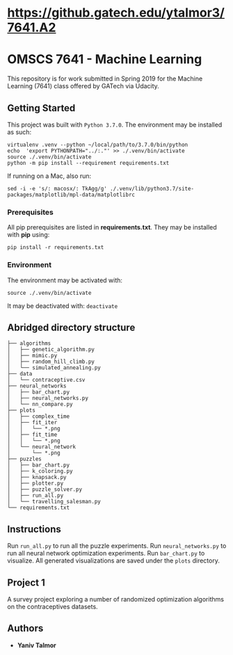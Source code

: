 https://github.gatech.edu/ytalmor3/7641.A2
==========================================

# OMSCS 7641 - Machine Learning

This repository is for work submitted in Spring 2019 for the
Machine Learning (7641) class offered by GATech via Udacity.

## Getting Started

This project was built with `Python 3.7.0`.
The environment may be installed as such:
```
virtualenv .venv --python ~/local/path/to/3.7.0/bin/python
echo  'export PYTHONPATH="../:."' >> ./.venv/bin/activate
source ./.venv/bin/activate
python -m pip install --requirement requirements.txt
```

If running on a Mac, also run:
```
sed -i -e 's/: macosx/: TkAgg/g' ./.venv/lib/python3.7/site-packages/matplotlib/mpl-data/matplotlibrc
```

### Prerequisites

All pip prerequisites are listed in **requirements.txt**.
They may be installed with **pip** using:
```
pip install -r requirements.txt
```

### Environment
The environment may be activated with:
```
source ./.venv/bin/activate
```
It may be deactivated with: `deactivate`


## Abridged directory structure
```
├── algorithms
│   ├── genetic_algorithm.py
│   ├── mimic.py
│   ├── random_hill_climb.py
│   └── simulated_annealing.py
├── data
│   └── contraceptive.csv
├── neural_networks
│   ├── bar_chart.py
│   ├── neural_networks.py
│   └── nn_compare.py
├── plots
│   ├── complex_time
│   ├── fit_iter
│   │   └── *.png
│   ├── fit_time
│   │   └── *.png
│   └── neural_network
│       └── *.png
├── puzzles
│   ├── bar_chart.py
│   ├── k_coloring.py
│   ├── knapsack.py
│   ├── plotter.py
│   ├── puzzle_solver.py
│   ├── run_all.py
│   └── travelling_salesman.py
└── requirements.txt

```

## Instructions
Run `run_all.py` to run all the puzzle experiments.
Run `neural_networks.py` to run all neural network optimization experiments.
Run `bar_chart.py` to visualize.
All generated visualizations are saved under the `plots` directory.


## Project 1
A survey project exploring a number of randomized optimization algorithms on the contraceptives datasets.


## Authors
* **Yaniv Talmor**
